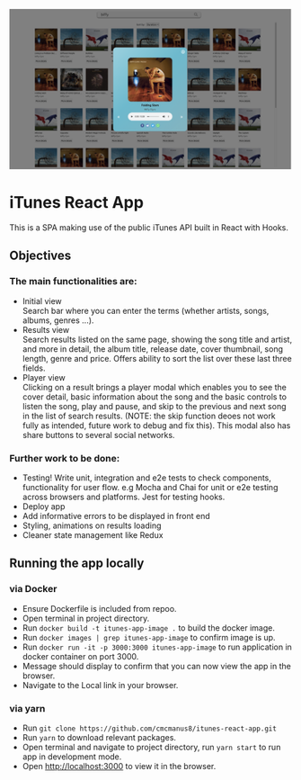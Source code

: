 ![alt text](https://github.com/cmcmanus8/itunes-react-app/blob/main/src/images/screenshot.png?raw=true)

# iTunes React App

This is a SPA making use of the public iTunes API built in React with Hooks.

## Objectives

### The main functionalities are:

- Initial view\
Search bar where you can enter the terms (whether artists, songs, albums, genres ...). 
- Results view\
Search results listed on the same page, showing the song title and artist, and more in detail, the album title, release date, cover thumbnail, song length, genre and price. Offers ability to sort the list over these last three fields.
- Player view\
Clicking on a result brings a player modal which enables you to see the cover detail, basic information about the song and the basic controls to listen the song, play and pause, and skip to the previous and next song in the list of search results. (NOTE: the skip function deoes not work fully as intended, future work to debug and fix this). This modal also has share buttons to several social networks.

### Further work to be done:
- Testing! Write unit, integration and e2e tests to check components, functionality for user flow.
e.g Mocha and Chai for unit or e2e testing across browsers and platforms. Jest for testing hooks.
- Deploy app
- Add informative errors to be displayed in front end
- Styling, animations on results loading
- Cleaner state management like Redux

## Running the app locally

### via Docker
- Ensure Dockerfile is included from repoo.
- Open terminal in project directory.
- Run `docker build -t itunes-app-image .` to build the docker image.
- Run `docker images | grep itunes-app-image` to confirm image is up.
- Run `docker run -it -p 3000:3000 itunes-app-image` to run application in docker container on port 3000.
- Message should display to confirm that you can now view the app in the browser.
- Navigate to the Local link in your browser.

### via yarn
- Run `git clone https://github.com/cmcmanus8/itunes-react-app.git`
- Run `yarn` to download relevant packages.
- Open terminal and navigate to project directory, run `yarn start` to run app in development mode.
- Open [http://localhost:3000](http://localhost:3000) to view it in the browser.

